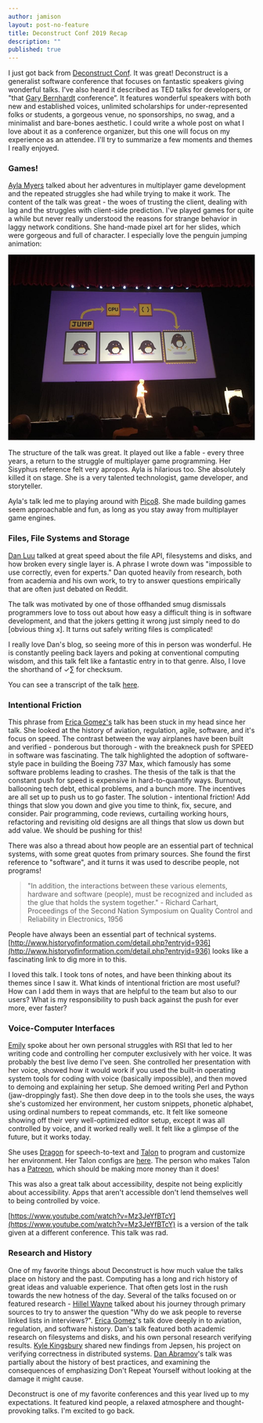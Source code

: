 ```yaml
---
author: jamison
layout: post-no-feature
title: Deconstruct Conf 2019 Recap
description: ""
published: true
---
```


I just got back from [Deconstruct Conf](http://deconstructconf.com). It was great! Deconstruct is a generalist software conference that focuses on fantastic speakers giving wonderful talks. I've also heard it described as TED talks for developers, or "that [Gary Bernhardt](https://twitter.com/garybernhardt) conference”. It features wonderful speakers with both new and established voices, unlimited scholarships for under-represented folks or students, a gorgeous venue, no sponsorships, no swag, and a minimalist and bare-bones aesthetic. I could write a whole post on what I love about it as a conference organizer, but this one will focus on my experience as an attendee. I'll try to summarize a few moments and themes I really enjoyed.

### Games!

[Ayla Myers](https://mobile.twitter.com/bridgs_dev) talked about her adventures in multiplayer game development and the repeated struggles she had while trying to make it work. The content of the talk was great - the woes of trusting the client, dealing with lag and the struggles with client-side prediction. I've played games for quite a while but never really understood the reasons for strange behavior in laggy network conditions. She hand-made pixel art for her slides, which were gorgeous and full of character. I especially love the penguin jumping animation:

![four frames of a penguin jumping](/images/deconstruct-2019/ayla.jpg)

The structure of the talk was great. It played out like a fable - every three years, a return to the struggle of multiplayer game programming. Her Sisyphus reference felt very apropos. Ayla is hilarious too. She absolutely killed it on stage. She is a very talented technologist, game developer, and storyteller.

Ayla's talk led me to playing around with [Pico8](https://www.lexaloffle.com/pico-8.php). She made building games seem approachable and fun, as long as you stay away from multiplayer game engines.

### Files, File Systems and Storage

[Dan Luu](https://twitter.com/danluu) talked at great speed about the file API, filesystems and disks, and how broken every single layer is. A phrase I wrote down was "impossible to use correctly, even for experts." Dan quoted heavily from research, both from academia and his own work, to try to answer questions empirically that are often just debated on Reddit.

The talk was motivated by one of those offhanded smug dismissals programmers love to toss out about how easy a difficult thing is in software development, and that the jokers getting it wrong just simply need to do [obvious thing x]. It turns out safely writing files is complicated!

I really love Dan's blog, so seeing more of this in person was wonderful. He is constantly peeling back layers and poking at conventional computing wisdom, and this talk felt like a fantastic entry in to that genre. Also, I love the shorthand of ✓∑ for checksum.

You can see a transcript of the talk [here](https://danluu.com/deconstruct-files/).

### Intentional Friction

This phrase from [Erica Gomez's](https://twitter.com/ericalgomez) talk has been stuck in my head since her talk. She looked at the history of aviation, regulation, agile, software, and it's focus on speed. The contrast between the way airplanes have been built and verified - ponderous but thorough - with the breakneck push for SPEED in software was fascinating. The talk highlighted the adoption of software-style pace in building the Boeing 737 Max, which famously has some software problems leading to crashes. The thesis of the talk is that the constant push for speed is expensive in hard-to-quantify ways. Burnout, ballooning tech debt, ethical problems, and a bunch more. The incentives are all set up to push us to go faster. The solution - intentional friction! Add things that slow you down and give you time to think, fix, secure, and consider. Pair programming, code reviews, curtailing working hours, refactoring and revisiting old designs are all things that slow us down but add value. We should be pushing for this!

There was also a thread about how people are an essential part of technical systems, with some great quotes from primary sources. She found the first reference to "software", and it turns it was used to describe people, not programs! 

> "In addition, the interactions between these various elements, hardware and software (people), must be recognized and included as the glue that holds the system together." - Richard Carhart, Proceedings of the Second Nation Symposium on Quality Control and Reliability in Electronics, 1956

 People have always been an essential part of technical systems. [http://www.historyofinformation.com/detail.php?entryid=936](http://www.historyofinformation.com/detail.php?entryid=936) looks like a fascinating link to dig more in to this.

I loved this talk. I took tons of notes, and have been thinking about its themes since I saw it. What kinds of intentional friction are most useful? How can I add them in ways that are helpful to the team but also to our users? What is my responsibility to push back against the push for ever more, ever faster?

### Voice-Computer Interfaces

[Emily](https://twitter.com/yomilly) spoke about her own personal struggles with RSI that led to her writing code and controlling her computer exclusively with her voice. It was probably the best live demo I've seen. She controlled her presentation with her voice, showed how it would work if you used the built-in operating system tools for coding with voice (basically impossible), and then moved to demoing and explaining her setup. She demoed writing Perl and Python (jaw-droppingly fast). She then dove deep in to the tools she uses, the ways she's customized her environment, her custom snippets, phonetic alphabet, using ordinal numbers to repeat commands, etc. It felt like someone showing off their very well-optimized editor setup, except it was all controlled by voice, and it worked really well. It felt like a glimpse of the future, but it works today.

She uses [Dragon](https://www.nuance.com/dragon.html) for speech-to-text and [Talon](https://talonvoice.com/) to program and customize her environment. Her Talon configs are [here](https://github.com/2shea/talon_configs). The person who makes Talon has a [Patreon](https://www.patreon.com/join/lunixbochs), which should be making more money than it does!

This was also a great talk about accessibility, despite not being explicitly about accessibility. Apps that aren't accessible don't lend themselves well to being controlled by voice.

[https://www.youtube.com/watch?v=Mz3JeYfBTcY](https://www.youtube.com/watch?v=Mz3JeYfBTcY) is a version of the talk given at a different conference. This talk was rad.

### Research and History

 One of my favorite things about Deconstruct is how much value the talks place on history and the past. Computing has a long and rich history of great ideas and valuable experience. That often gets lost in the rush towards the new hotness of the day. Several of the talks focused on or featured research - [Hillel Wayne](https://twitter.com/hillelogram) talked about his journey through primary sources to try to answer the question "Why do we ask people to reverse linked lists in interviews?". [Erica Gomez](https://twitter.com/ericalgomez)'s talk dove deeply in to aviation, regulation, and software history. Dan's talk featured both academic research on filesystems and disks, and his own personal research verifying results. [Kyle Kingsbury](https://twitter.com/aphyr/) shared new findings from Jepsen, his project on verifying correctness in distributed systems. [Dan Abramov](https://twitter.com/dan_abramov)'s talk was partially about the history of best practices, and examining the consequences of emphasizing Don't Repeat Yourself without looking at the damage it might cause.

Deconstruct is one of my favorite conferences and this year lived up to my expectations. It featured kind people, a relaxed atmosphere and thought-provoking talks. I'm excited to go back.
